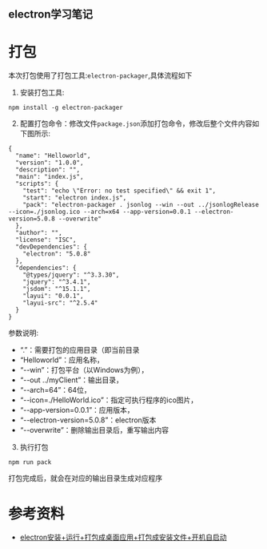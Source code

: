 electron学习笔记
--------------------------------

# 打包
本次打包使用了打包工具:`electron-packager`,具体流程如下

1. 安装打包工具:
````
npm install -g electron-packager
````
2. 配置打包命令：修改文件`package.json`添加打包命令，修改后整个文件内容如下图所示:
````
{
  "name": "Helloworld",
  "version": "1.0.0",
  "description": "",
  "main": "index.js",
  "scripts": {
    "test": "echo \"Error: no test specified\" && exit 1",
    "start": "electron index.js",
    "pack": "electron-packager . jsonlog --win --out ../jsonlogRelease --icon=./jsonlog.ico --arch=x64 --app-version=0.0.1 --electron-version=5.0.8 --overwrite"
  },
  "author": "",
  "license": "ISC",
  "devDependencies": {
    "electron": "5.0.8"
  },
  "dependencies": {
    "@types/jquery": "^3.3.30",
    "jquery": "^3.4.1",
    "jsdom": "^15.1.1",
    "layui": "0.0.1",
    "layui-src": "^2.5.4"
  }
}
````
参数说明:
 * “.”：需要打包的应用目录（即当前目录
 * “Helloworld”：应用名称，
 * “--win”：打包平台（以Windows为例），
 * “--out ../myClient”：输出目录，
 * “--arch=64”：64位，
 * “--icon=./HelloWorld.ico”：指定可执行程序的ico图片，
 * “--app-version=0.0.1”：应用版本，
 * “--electron-version=5.0.8”：electron版本
 * “--overwrite”：删除输出目录后，重写输出内容
3. 执行打包
```
npm run pack
```
打包完成后，就会在对应的输出目录生成对应程序

# 参考资料

* [electron安装+运行+打包成桌面应用+打包成安装文件+开机自启动](https://www.cnblogs.com/kakayang/p/9559777.html)
